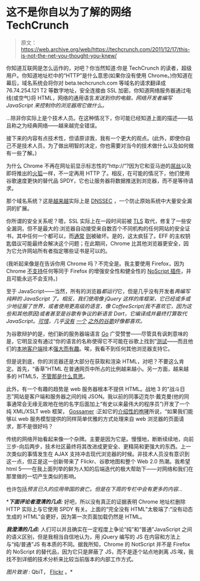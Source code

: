 # 这不是你自以为了解的网络 TechCrunch

> 原文：<https://web.archive.org/web/https://techcrunch.com/2011/12/17/this-is-not-the-net-you-thought-you-knew/>

你知道互联网是怎么运作的，对吧？你当然知道:你是 TechCrunch 的读者，超级用户。你知道地址栏中的“HTTP”是什么意思(如果你没有使用 Chrome。)你知道在幕后，域名系统会将你对 beta.techcrunch.com 等域名的请求翻译成 76.74.254.121 T2 等数字地址，安全连接由 SSL 加密。你知道网络服务器通过电线(或空气)将 HTML，网络的通用语言*发送到你的电脑，网络开发者编写 JavaScript 来控制你的浏览器用它做什么。*

…除非你实际上是个技术人员。在这种情况下，你可能已经知道上面的描述——姑且称之为经典网络——越来越完全错误。

接下来的内容有点技术性，但请原谅我，我有一个更大的观点。(此外，即使你自己不是技术人员，为了做出明智的决定，你也需要对当今的技术做什么以及如何做有一些了解。)

为什么 Chrome 不再在网址前显示标志性的“http://”?因为它和亚马逊的[屌丝](https://web.archive.org/web/20230110022000/http://www.belshe.com/2011/11/17/spdy-of-the-future-might-blow-your-mind-today/)以及即将推出的[火狐](https://web.archive.org/web/20230110022000/http://www.pingnuts.com/enable-spdy-protocol-support-in-firefox-11/)一样，不一定再用 HTTP 了。相反，在可能的情况下，他们使用谷歌速度更快的替代品 SPDY，它也让服务器将数据推送到浏览器，而不是等待请求。

那个域名系统？这是[越来越](https://web.archive.org/web/20230110022000/http://www.esecurityplanet.com/news/article.php/3929786/com-Domain-Finally-Safe.htm)实际上是 [DNSSEC](https://web.archive.org/web/20230110022000/http://en.wikipedia.org/wiki/Domain_Name_System_Security_Extensions) ，一个防止原始系统中大量安全漏洞的扩展。

你所谓的安全关系呢？嗯，SSL 实际上在一段时间前被 [TLS](https://web.archive.org/web/20230110022000/http://en.wikipedia.org/wiki/Transport_Layer_Security) 取代，修复了一些安全漏洞，但不是最大的:浏览器自动接受来自数百个不同机构的任何网站的安全证书，其中任何一个都可以，而[通常](https://web.archive.org/web/20230110022000/https://www.eff.org/deeplinks/2011/08/iranian-man-middle-attack-against-google) [则](https://web.archive.org/web/20230110022000/http://arstechnica.com/security/news/2011/09/comodo-hacker-i-hacked-diginotar-too-other-cas-breached.ars)被破坏。是的，这太疯狂了。EFF 的主权钥匙倡议可能最终会解决这个问题；在此期间，Chrome 比其他浏览器更安全，因为它允许网站所有者指定哪些证书是可以的。

(我听起来像是在告诉你用 Chrome 吗？不完全是。我主要使用 Firefox，因为 Chrome [不支持](https://web.archive.org/web/20230110022000/http://forums.informaction.com/viewtopic.php?f=8&t=7475)任何等同于 Firefox 的增强安全性和健全性的 [NoScript 插件](https://web.archive.org/web/20230110022000/https://addons.mozilla.org/en-US/firefox/addon/noscript/)，并且可能永远不会支持。)

至于 JavaScript——当然，所有的浏览器*都运行*它，但是几乎没有开发者*再编写纯粹的 JavaScript 了。相反，我们使用像 jQuery 这样的库框架，它已经或多或少地征服了世界，或者使用更高级的语言，像 CoffeeScript(我不喜欢它，因为这些和其他原因)或者甚至是谷歌有争议的新语言 Dart，它编译成并最终打算取代 JavaScript。[可惜](https://web.archive.org/web/20230110022000/http://blogs.perl.org/users/rafael_garcia-suarez/2011/10/why-dart-is-not-the-language-of-the-future.html)，几乎[没有](https://web.archive.org/web/20230110022000/http://siliconangle.com/blog/2011/10/10/googles-dart-programming-language-disappoints-hackers/) [一个](https://web.archive.org/web/20230110022000/http://arstechnica.com/business/news/2011/10/javascript-has-problems-can-googles-dart-solve-them.ars/3) [之外的谷歌](https://web.archive.org/web/20230110022000/http://en.wikipedia.org/wiki/Dart_%28programming_language%29#Competitive_landscape)好像都喜欢。*

为谷歌辩护的是，他们新的服务器端语言 [Go](https://web.archive.org/web/20230110022000/http://en.wikipedia.org/wiki/Go_%28programming_language%29) 广受赞誉——尽管具有讽刺意味的是，它明显没有通过“你的语言的名称使得它不可能在谷歌上找到”[测试](https://web.archive.org/web/20230110022000/http://colinm.org/language_checklist.html)——而且他们的[本地客户端](https://web.archive.org/web/20230110022000/http://googlecode.blogspot.com/2011/08/native-client-brings-sandboxed-native.html)技术[强大而有趣](https://web.archive.org/web/20230110022000/http://googlecode.blogspot.com/2011/12/games-apps-and-runtimes-come-to-native.html)。唉，我看不到任何其他浏览器支持它。

但是说到底，你的浏览器还是大部分在获取和渲染 HTML，对吧？不要这么肯定。首先，“香草”HTML 在普通网页中所占的比例越来越小。另一方面，越来越多的 HTML5，[不管那是什么意思](https://web.archive.org/web/20230110022000/http://en.wikipedia.org/wiki/Comparison_of_layout_engines_%28HTML5%29#Attributes)。

此外，有一个有趣的趋势是 web 服务器根本不提供 HTML。战地 3 的“战斗日志”网站是客户端和服务器之间的纯 JSON。我以前的同事迈克尔·戴克曼(他的同事通常会无缘无故地在他的名字后面加上“有史以来最伟大的程序员”)开发了一个纯 XML/XSLT web 框架， [Gossamer](https://web.archive.org/web/20230110022000/http://code.google.com/p/gossamer-web/) :正如它的[介绍性的咆哮](https://web.archive.org/web/20230110022000/http://code.google.com/p/dexter-xsl/wiki/CaseForXSL)所说，“如果我们能够以 web 服务模型提供的同样简单优雅的方式处理来自 web 浏览器的页面请求，那不是很好吗？

传统的网络开始看起来像一个杂牌。主要是因为它是。慢慢地，断断续续地，向前三步-向后两步，技术社区最终将其改进成更安全、更精简和更强大的东西。上一次类似的事情发生在 AJAX 支持冲击现代浏览器的时候。非技术人员没有意识到这一点，但正是这一创新带来了 Flickr、谷歌地图和整个 Web 2.0 热潮。我希望 html 5——在我上面列举的鲜为人知的后端迭代的极大帮助下——对网络和我们在那里做的一切产生类似的影响。

也许包括*预言已久的应用帝国的衰亡。但是在下周的专栏中会有更多的内容…*

 ****下面评论者澄清的几点:*** 好吧，所以没有真正的证据表明 Chrome 地址栏删除 HTTP 实际上与它使用 SPDY 有关。上面的“完全没有 HTML”太极端了:“没有动态生成的 HTML”会更好，因为第一次页面加载仍然是 HTML。

***我澄清的几点:*** 人们可以并且确实在一定程度上争论“纯”和“普通”JavaScript 之间的语义区别，但是我相当自信地认为，用 jQuery 编写的 JS 在内容和方法上与“纯/普通”JS 有本质的不同。据我所知，Chrome 的 NotScript 并不是 Firefox 的 NoScript 的替代品，因为它只是屏蔽了 JS，而不是逐个站点地剥离 JS:唉，我找不到详细的技术分析来比较当前版本的内部工作方式。

*图片致谢* : QbiT， [Flickr](https://web.archive.org/web/20230110022000/http://www.flickr.com/photos/fredo/372477459/) 。*